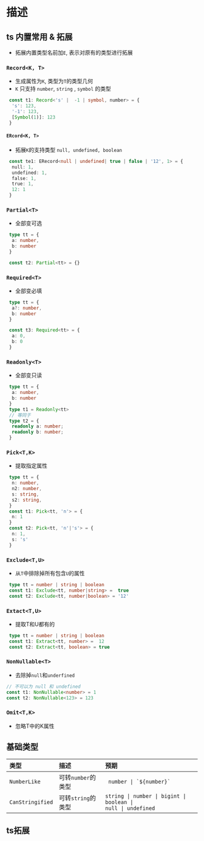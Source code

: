 # 描述

## ts 内置常用 & 拓展

- 拓展内置类型名前加`E`, 表示对原有的类型进行拓展

### `Record<K, T>`

- 生成属性为`K`, 类型为`T`的类型几何
- `K` 只支持 `number`, `string` , `symbol` 的类型

```ts
 const t1: Record<'s' |  -1 | symbol, number> = {
  's': 123,
  '-1': 123,
  [Symbol(1)]: 123
 }

```

#### `ERcord<K, T>`

- 拓展`K`的支持类型 `null, undefined, boolean`

```ts
 const te1: ERecord<null | undefined| true | false | '12', 1> = {
  null: 1,
  undefined: 1,
  false: 1,
  true: 1,
  12: 1
 }
```

### `Partial<T>`

- 全部变可选

```ts
 type tt = {
  a: number,
  b: number
 }

 const t2: Partial<tt> = {}
```

### `Required<T>`

- 全部变必填

```ts
 type tt = {
  a?: number,
  b: number
 }

 const t3: Required<tt> = {
  a: 0,
  b: 0
 }
```

### `Readonly<T>`

- 全部变只读

```ts
 type tt = {
  a: number,
  b: number
 }
 type t1 = Readonly<tt>
 // 等同于
 type t2 = {
  readonly a: number;
  readonly b: number;
 }
```

### `Pick<T,K>`

- 提取指定属性

```ts
 type tt = {
  n: number,
  n2: number,
  s: string,
  s2: string,
 }
 const t1: Pick<tt, 'n'> = {
  n: 1
 }
 const t2: Pick<tt, 'n'|'s'> = {
  n: 1,
  s: 's'
 }
```

### `Exclude<T,U>`

- 从`T`中排除掉所有包含`U`的属性

```ts
 type tt = number | string | boolean
 const t1: Exclude<tt, number|string> =  true
 const t2: Exclude<tt, number|boolean> = '12'
```

### `Extact<T,U>`

- 提取T和U都有的

```ts
 type tt = number | string | boolean
 const t1: Extract<tt, number> =  12
 const t2: Extract<tt, boolean> = true
```

### `NonNullable<T>`

- 去除掉`null`和`underfined`

```ts
// 不可以为 null 和 undefined
const t1: NonNullable<number> = 1
const t2: NonNullable<123> = 123
```

### `Omit<T,K>`

- 忽略T中的K属性

## 基础类型

| 类型             | 描述               | 预期                                                                     |
| :--------------- | :----------------- | :----------------------------------------------------------------------- |
| `NumberLike`     | 可转`number`的类型 | <code> number \| \`${number}\` </code>                                   |
| `CanStringified` | 可转`string`的类型 | <code>string \| number \| bigint \| boolean \| null \| undefined </code> |

## ts拓展
